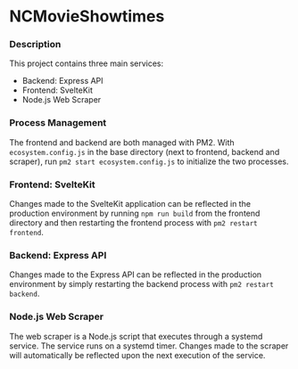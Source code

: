 # NCMovieShowtimes

### Description
This project contains three main services:

- Backend: Express API
- Frontend: SvelteKit
- Node.js Web Scraper

### Process Management
The frontend and backend are both managed with PM2. With ```ecosystem.config.js``` in the base directory (next to frontend, backend and scraper), run ```pm2 start ecosystem.config.js``` to initialize the two processes.

### Frontend: SvelteKit
Changes made to the SvelteKit application can be reflected in the production environment by running ```npm run build``` from the frontend directory and then restarting the frontend process with ```pm2 restart frontend```.

### Backend: Express API
Changes made to the Express API can be reflected in the production environment by simply restarting the backend process with ```pm2 restart backend```.

### Node.js Web Scraper
The web scraper is a Node.js script that executes through a systemd service. The service runs on a systemd timer. Changes made to the scraper will automatically be reflected upon the next execution of the service.
